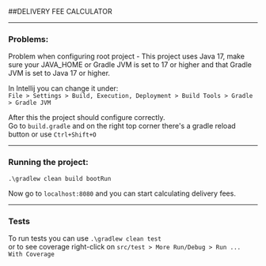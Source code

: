 ##DELIVERY FEE CALCULATOR
_____

### Problems:
Problem when configuring root project - This project uses Java 17, make sure your JAVA_HOME or Gradle JVM is set to
17 or higher and that Gradle JVM is set to Java 17 or higher.

In Intellij you can change it under:  
`File > Settings > Build, Execution, Deployment > Build Tools > Gradle > Gradle JVM` 

After this the project should configure correctly.  
Go to `build.gradle` and on the right top corner there's a gradle reload button or use `Ctrl+Shift+O`
____
### Running the project:
`.\gradlew clean build bootRun`  

Now go to `localhost:8080` and you can start calculating delivery fees.

____
### Tests
To run tests you can use `.\gradlew clean test`   
or to see coverage right-click on `src/test > More Run/Debug > Run ... With Coverage` 